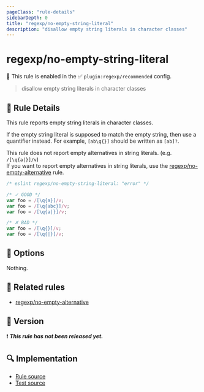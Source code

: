 ```yaml
---
pageClass: "rule-details"
sidebarDepth: 0
title: "regexp/no-empty-string-literal"
description: "disallow empty string literals in character classes"
---
```

# regexp/no-empty-string-literal

💼 This rule is enabled in the ✅ `plugin:regexp/recommended` config.

<!-- end auto-generated rule header -->

> disallow empty string literals in character classes

## :book: Rule Details

This rule reports empty string literals in character classes.

If the empty string literal is supposed to match the empty string, then use a
quantifier instead. For example, `[ab\q{}]` should be written as `[ab]?`.

This rule does not report empty alternatives in string literals. (e.g. `/[\q{a|}]/v`)\
If you want to report empty alternatives in string literals, use the [regexp/no-empty-alternative] rule.

<eslint-code-block>

```js
/* eslint regexp/no-empty-string-literal: "error" */

/* ✓ GOOD */
var foo = /[\q{a}]/v;
var foo = /[\q{abc}]/v;
var foo = /[\q{a|}]/v;

/* ✗ BAD */
var foo = /[\q{}]/v;
var foo = /[\q{|}]/v;
```

</eslint-code-block>

## :wrench: Options

Nothing.

## :couple: Related rules

- [regexp/no-empty-alternative]

[regexp/no-empty-alternative]: ./no-empty-alternative.md

## :rocket: Version

:exclamation: <badge text="This rule has not been released yet." vertical="middle" type="error"> ***This rule has not been released yet.*** </badge>

## :mag: Implementation

- [Rule source](https://github.com/ota-meshi/eslint-plugin-regexp/blob/master/lib/rules/no-empty-string-literal.ts)
- [Test source](https://github.com/ota-meshi/eslint-plugin-regexp/blob/master/tests/lib/rules/no-empty-string-literal.ts)

